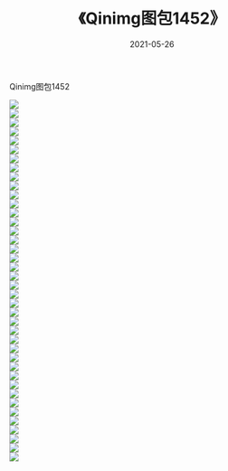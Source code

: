 ﻿---
layout: post
title:  《Qinimg图包1452》
date:   2021-05-26
img: http://imgx.orgx.ga/Qinimg图包/Qinimg图包1452/000.jpg
categories: [美女, 清纯, 唯美]
---

Qinimg图包1452

 ![](http://imgx.orgx.ga/Qinimg图包/Qinimg图包1452/001.jpg) <br>![](http://imgx.orgx.ga/Qinimg图包/Qinimg图包1452/002.jpg) <br>![](http://imgx.orgx.ga/Qinimg图包/Qinimg图包1452/003.jpg) <br>![](http://imgx.orgx.ga/Qinimg图包/Qinimg图包1452/004.jpg) <br>![](http://imgx.orgx.ga/Qinimg图包/Qinimg图包1452/005.jpg) <br>![](http://imgx.orgx.ga/Qinimg图包/Qinimg图包1452/006.jpg) <br>![](http://imgx.orgx.ga/Qinimg图包/Qinimg图包1452/007.jpg) <br>![](http://imgx.orgx.ga/Qinimg图包/Qinimg图包1452/008.jpg) <br>![](http://imgx.orgx.ga/Qinimg图包/Qinimg图包1452/009.jpg) <br>![](http://imgx.orgx.ga/Qinimg图包/Qinimg图包1452/010.jpg) <br>![](http://imgx.orgx.ga/Qinimg图包/Qinimg图包1452/011.jpg) <br>![](http://imgx.orgx.ga/Qinimg图包/Qinimg图包1452/012.jpg) <br>![](http://imgx.orgx.ga/Qinimg图包/Qinimg图包1452/013.jpg) <br>![](http://imgx.orgx.ga/Qinimg图包/Qinimg图包1452/014.jpg) <br>![](http://imgx.orgx.ga/Qinimg图包/Qinimg图包1452/015.jpg) <br>![](http://imgx.orgx.ga/Qinimg图包/Qinimg图包1452/016.jpg) <br>![](http://imgx.orgx.ga/Qinimg图包/Qinimg图包1452/017.jpg) <br>![](http://imgx.orgx.ga/Qinimg图包/Qinimg图包1452/018.jpg) <br>![](http://imgx.orgx.ga/Qinimg图包/Qinimg图包1452/019.jpg) <br>![](http://imgx.orgx.ga/Qinimg图包/Qinimg图包1452/020.jpg) <br>![](http://imgx.orgx.ga/Qinimg图包/Qinimg图包1452/021.jpg) <br>![](http://imgx.orgx.ga/Qinimg图包/Qinimg图包1452/022.jpg) <br>![](http://imgx.orgx.ga/Qinimg图包/Qinimg图包1452/023.jpg) <br>![](http://imgx.orgx.ga/Qinimg图包/Qinimg图包1452/024.jpg) <br>![](http://imgx.orgx.ga/Qinimg图包/Qinimg图包1452/025.jpg) <br>![](http://imgx.orgx.ga/Qinimg图包/Qinimg图包1452/026.jpg) <br>![](http://imgx.orgx.ga/Qinimg图包/Qinimg图包1452/027.jpg) <br>![](http://imgx.orgx.ga/Qinimg图包/Qinimg图包1452/028.jpg) <br>![](http://imgx.orgx.ga/Qinimg图包/Qinimg图包1452/029.jpg) <br>![](http://imgx.orgx.ga/Qinimg图包/Qinimg图包1452/030.jpg) <br>![](http://imgx.orgx.ga/Qinimg图包/Qinimg图包1452/031.jpg) <br>![](http://imgx.orgx.ga/Qinimg图包/Qinimg图包1452/032.jpg) <br>![](http://imgx.orgx.ga/Qinimg图包/Qinimg图包1452/033.jpg) <br>![](http://imgx.orgx.ga/Qinimg图包/Qinimg图包1452/034.jpg) <br>![](http://imgx.orgx.ga/Qinimg图包/Qinimg图包1452/035.jpg) <br>![](http://imgx.orgx.ga/Qinimg图包/Qinimg图包1452/036.jpg) <br>![](http://imgx.orgx.ga/Qinimg图包/Qinimg图包1452/037.jpg) <br>![](http://imgx.orgx.ga/Qinimg图包/Qinimg图包1452/038.jpg) <br>![](http://imgx.orgx.ga/Qinimg图包/Qinimg图包1452/039.jpg) <br>![](http://imgx.orgx.ga/Qinimg图包/Qinimg图包1452/040.jpg) <br>